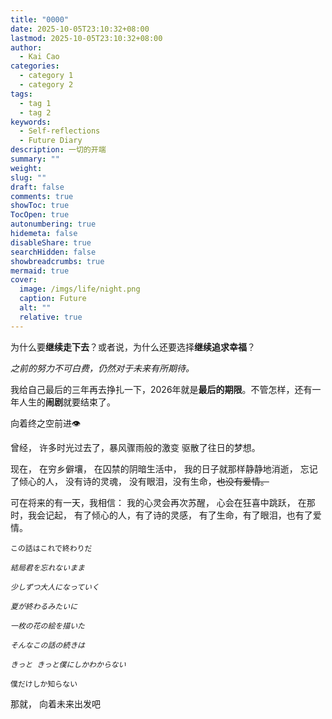 ```yaml
---
title: "0000"
date: 2025-10-05T23:10:32+08:00
lastmod: 2025-10-05T23:10:32+08:00
author:
  - Kai Cao
categories:
  - category 1
  - category 2
tags:
  - tag 1
  - tag 2
keywords:
  - Self-reflections
  - Future Diary
description: 一切的开端
summary: ""
weight:
slug: ""
draft: false
comments: true
showToc: true
TocOpen: true
autonumbering: true
hidemeta: false
disableShare: true
searchHidden: false
showbreadcrumbs: true
mermaid: true
cover:
  image: /imgs/life/night.png
  caption: Future
  alt: ""
  relative: true
---
```

为什么要**继续走下去**？或者说，为什么还要选择**继续追求幸福**？

*之前的努力不可白费，仍然对于未来有所期待。*

我给自己最后的三年再去挣扎一下，2026年就是**最后的期限**。不管怎样，还有一年人生的**闹剧**就要结束了。

向着终之空前进👁️
<!-- more -->

曾经，
许多时光过去了，暴风骤雨般的激变
驱散了往日的梦想。

现在，
在穷乡僻壤，
在囚禁的阴暗生活中， 
我的日子就那样静静地消逝， 
忘记了倾心的人，
没有诗的灵魂，
没有眼泪，没有生命，~~也没有爱情。~~

可在将来的有一天，我相信：
我的心灵会再次苏醒，
心会在狂喜中跳跃， 
在那时，我会记起，
有了倾心的人，有了诗的灵感，
有了生命，有了眼泪，也有了爱情。

`この話はこれで終わりだ`

*`結局君を忘れないまま`*

*`少しずつ大人になっていく`*

*`夏が終わるみたいに`*

*`一枚の花の絵を描いた`*

*`そんなこの話の続きは`*

*`きっと きっと僕にしかわからない`*

`僕だけしか知らない`
 
那就，
向着未来出发吧